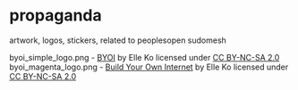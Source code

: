 # propaganda
artwork, logos, stickers, related to peoplesopen sudomesh

byoi_simple_logo.png - [BYOI](https://www.flickr.com/photos/elleko/35612628496) by Elle Ko licensed under [CC BY-NC-SA 2.0](https://creativecommons.org/licenses/by-nc-sa/2.0/)  
byoi_magenta_logo.png - [Build Your Own Internet](https://www.flickr.com/photos/elleko/34811136914) by Elle Ko licensed under [CC BY-NC-SA 2.0](https://creativecommons.org/licenses/by-nc-sa/2.0/)   
